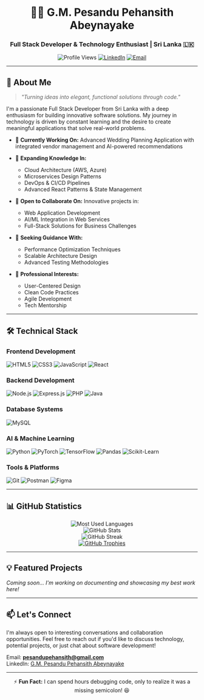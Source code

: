 <h1 align="center">👨‍💻 G.M. Pesandu Pehansith Abeynayake</h1>
<h3 align="center">Full Stack Developer & Technology Enthusiast | Sri Lanka 🇱🇰</h3>

<div align="center">
  
  ![Profile Views](https://komarev.com/ghpvc/?username=pesandupehansith&label=Profile%20views&color=0e75b6&style=for-the-badge)
  [![LinkedIn](https://img.shields.io/badge/LinkedIn-Connect-blue?style=for-the-badge&logo=linkedin)](https://linkedin.com/in/g-m-pesandu-pehansith-abeynayake)
  [![Email](https://img.shields.io/badge/Email-Contact-red?style=for-the-badge&logo=gmail)](mailto:pesandupehansith@gmail.com)
  
</div>

---

## 🚀 About Me

> *"Turning ideas into elegant, functional solutions through code."*

I'm a passionate Full Stack Developer from Sri Lanka with a deep enthusiasm for building innovative software solutions. My journey in technology is driven by constant learning and the desire to create meaningful applications that solve real-world problems.

- 🔭 **Currently Working On:** Advanced Wedding Planning Application with integrated vendor management and AI-powered recommendations
  
- 🌱 **Expanding Knowledge In:** 
  - Cloud Architecture (AWS, Azure)
  - Microservices Design Patterns
  - DevOps & CI/CD Pipelines
  - Advanced React Patterns & State Management
  
- 👯 **Open to Collaborate On:** Innovative projects in:
  - Web Application Development
  - AI/ML Integration in Web Services
  - Full-Stack Solutions for Business Challenges
  
- 🤝 **Seeking Guidance With:**
  - Performance Optimization Techniques
  - Scalable Architecture Design
  - Advanced Testing Methodologies
  
- 💼 **Professional Interests:**
  - User-Centered Design
  - Clean Code Practices
  - Agile Development
  - Tech Mentorship

---

## 🛠️ Technical Stack

### Frontend Development
![HTML5](https://img.shields.io/badge/HTML5-E34F26?style=for-the-badge&logo=html5&logoColor=white)
![CSS3](https://img.shields.io/badge/CSS3-1572B6?style=for-the-badge&logo=css3&logoColor=white)
![JavaScript](https://img.shields.io/badge/JavaScript-F7DF1E?style=for-the-badge&logo=javascript&logoColor=black)
![React](https://img.shields.io/badge/React-20232A?style=for-the-badge&logo=react&logoColor=61DAFB)

### Backend Development
![Node.js](https://img.shields.io/badge/Node.js-339933?style=for-the-badge&logo=nodedotjs&logoColor=white)
![Express.js](https://img.shields.io/badge/Express.js-000000?style=for-the-badge&logo=express&logoColor=white)
![PHP](https://img.shields.io/badge/PHP-777BB4?style=for-the-badge&logo=php&logoColor=white)
![Java](https://img.shields.io/badge/Java-ED8B00?style=for-the-badge&logo=java&logoColor=white)

### Database Systems
![MySQL](https://img.shields.io/badge/MySQL-005C84?style=for-the-badge&logo=mysql&logoColor=white)

### AI & Machine Learning
![Python](https://img.shields.io/badge/Python-3776AB?style=for-the-badge&logo=python&logoColor=white)
![PyTorch](https://img.shields.io/badge/PyTorch-EE4C2C?style=for-the-badge&logo=pytorch&logoColor=white)
![TensorFlow](https://img.shields.io/badge/TensorFlow-FF6F00?style=for-the-badge&logo=tensorflow&logoColor=white)
![Pandas](https://img.shields.io/badge/Pandas-150458?style=for-the-badge&logo=pandas&logoColor=white)
![Scikit-Learn](https://img.shields.io/badge/Scikit_Learn-F7931E?style=for-the-badge&logo=scikit-learn&logoColor=white)

### Tools & Platforms
![Git](https://img.shields.io/badge/Git-F05032?style=for-the-badge&logo=git&logoColor=white)
![Postman](https://img.shields.io/badge/Postman-FF6C37?style=for-the-badge&logo=postman&logoColor=white)
![Figma](https://img.shields.io/badge/Figma-F24E1E?style=for-the-badge&logo=figma&logoColor=white)

---

## 📊 GitHub Statistics

<div align="center">
  <img src="https://github-readme-stats.vercel.app/api/top-langs?username=pesandupehansith&show_icons=true&locale=en&layout=compact&theme=tokyonight" alt="Most Used Languages" />
</div>

<div align="center">
  <img src="https://github-readme-stats.vercel.app/api?username=pesandupehansith&show_icons=true&locale=en&theme=tokyonight" alt="GitHub Stats" />
</div>

<div align="center">
  <img src="https://github-readme-streak-stats.herokuapp.com/?user=pesandupehansith&theme=tokyonight" alt="GitHub Streak" />
</div>

<div align="center">
  <a href="https://github.com/ryo-ma/github-profile-trophy">
    <img src="https://github-profile-trophy.vercel.app/?username=pesandupehansith&theme=nord&column=7" alt="GitHub Trophies" />
  </a>
</div>

---

## 💡 Featured Projects

*Coming soon... I'm working on documenting and showcasing my best work here!*

---

## 📫 Let's Connect

I'm always open to interesting conversations and collaboration opportunities. Feel free to reach out if you'd like to discuss technology, potential projects, or just chat about software development!

Email: **pesandupehansith@gmail.com**  
LinkedIn: [G.M. Pesandu Pehansith Abeynayake](https://linkedin.com/in/g-m-pesandu-pehansith-abeynayake)

---

<div align="center">
  
  ⚡ **Fun Fact:** I can spend hours debugging code, only to realize it was a missing semicolon! 😆

</div>